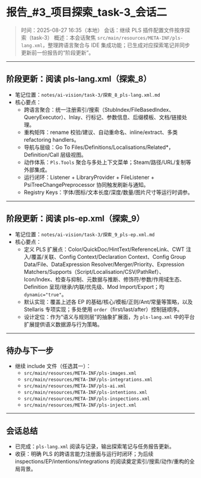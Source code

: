 # 报告_#3_项目探索_task-3_会话二

> 时间：2025-08-27 16:35（本地）
> 会话：继续 PLS 插件配置文件按序探索（task-3）
> 概述：本会话聚焦 `src/main/resources/META-INF/pls-lang.xml`，整理跨语言聚合与 IDE 集成功能；已生成对应探索笔记并同步更新前一份报告的“阶段更新”。

---

## 阶段更新：阅读 pls-lang.xml（探索_8）

- 笔记位置：`notes/ai-vision/task-3/探索_8_pls-lang.xml.md`
- 核心要点：
  - 跨语言聚合：统一注册索引/搜索（StubIndex/FileBasedIndex、QueryExecutor）、Inlay、行标记、参数信息、后缀模板、文档/链接处理。
  - 重构矩阵：rename 校验/建议、自动重命名、inline/extract、多类 refactoring handlers。
  - 导航与层级：Go To Files/Definitions/Localisations/Related*，Definition/Call 层级视图。
  - 动作体系：`Pls.Tools` 聚合与多处上下文菜单；Steam/路径/URL/复制等外部集成。
  - 运行闭环：Listener + LibraryProvider + FileListener + PsiTreeChangePreprocessor 协同触发刷新与通知。
  - Registry Keys：字体/图标/文本长度/深度/数量/图片尺寸等运行时调参。

---

## 阶段更新：阅读 pls-ep.xml（探索_9）

- 笔记位置：`notes/ai-vision/task-3/探索_9_pls-ep.xml.md`
- 核心要点：
  - 定义 PLS 扩展点：Color/QuickDoc/HintText/ReferenceLink、CWT 注入/覆盖/关联、Config Context/Declaration Context、Config Group Data/File、DataExpression Resolver/Merger/Priority、Expression Matchers/Supports（Script/Localisation/CSV/PathRef）、Icon/Index、检查与抑制、元数据与推断、修饰符/参数/作用域生态、Definition 呈现/继承/内联/优先级、Mod Import/Export；均 `dynamic="true"`。
  - 默认实现：覆盖上述各 EP 的基础/核心/模板/正则/Ant/常量等策略，以及 Stellaris 专项实现；多处使用 `order`（first/last/after）控制链顺序。
  - 设计定位：作为“语义与规则层”的抽象扩展面，为 `pls-lang.xml` 中的平台扩展提供语义数据源与行为策略。

---

## 待办与下一步

- 继续 include 文件（任选其一）：
  - `src/main/resources/META-INF/pls-images.xml`
  - `src/main/resources/META-INF/pls-integrations.xml`
  - `src/main/resources/META-INF/pls-ai.xml`
  - `src/main/resources/META-INF/pls-intentions.xml`
  - `src/main/resources/META-INF/pls-inspections.xml`
  - `src/main/resources/META-INF/pls-inject.xml`

---

## 会话总结

- 已完成：`pls-lang.xml` 阅读与记录，输出探索笔记与任务报告更新。
- 收获：明确 PLS 的跨语言能力注册面与运行时闭环；为后续 inspections/EP/intentions/integrations 的阅读奠定索引/搜索/动作/重构的全局背景。
